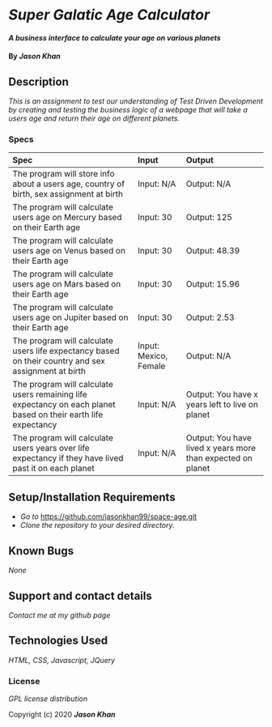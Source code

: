 # _Super Galatic Age Calculator_

#### _A business interface to calculate your age on various planets_

#### By _**Jason Khan**_

## Description

_This is an assignment to test our understanding of Test Driven Development by creating and testing the business logic of a webpage that will take a users age and return their age on different planets._

### Specs
| Spec | Input | Output |
| :-------------     | :------------- | :------------- |
| The program will store info about a users age, country of birth, sex assignment at birth  | Input: N/A | Output: N/A |
| The program will calculate users age on Mercury based on their Earth age | Input: 30 | Output: 125 |
| The program will calculate users age on Venus based on their Earth age | Input: 30 | Output: 48.39 |
| The program will calculate users age on Mars based on their Earth age | Input: 30 | Output: 15.96 |
| The program will calculate users age on Jupiter based on their Earth age | Input: 30 | Output: 2.53 |
| The program will calculate users life expectancy based on their country and sex assignment at birth | Input: Mexico, Female | Output: N/A |
| The program will calculate users remaining life expectancy on each planet based on their earth life expectancy | Input: N/A | Output: You have x years left to live on planet |
| The program will calculate users years over life expectancy if they have lived past it on each planet | Input: N/A | Output: You have lived x years more than expected on planet |


## Setup/Installation Requirements

* _Go to_ https://github.com/jasonkhan99/space-age.git
* _Clone the repository to your desired directory._

## Known Bugs

_None_

## Support and contact details

_Contact me at my github page_

## Technologies Used

_HTML, CSS, Javascript, JQuery_

### License

*GPL license distribution*

Copyright (c) 2020 **_Jason Khan_**

